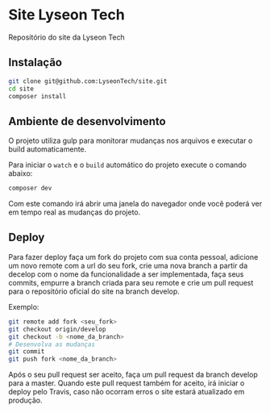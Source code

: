 # Site Lyseon Tech

Repositório do site da Lyseon Tech

## Instalação

```bash
git clone git@github.com:LyseonTech/site.git
cd site
composer install
```

## Ambiente de desenvolvimento

O projeto utiliza gulp para monitorar mudanças nos arquivos e executar o build
automaticamente.

Para iniciar o `watch` e o `build` automático do projeto execute o comando abaixo:

```bash
composer dev
```

Com este comando irá abrir uma janela do navegador onde você poderá ver em tempo
real as mudanças do projeto.

## Deploy

Para fazer deploy faça um fork do projeto com sua conta pessoal, adicione um
novo remote com a url do seu fork, crie uma nova branch a partir da decelop com o nome da
funcionalidade a ser implementada, faça seus commits, empurre a branch criada
para seu remote e crie um pull request para o repositório oficial do site na
branch develop.

Exemplo:

```bash
git remote add fork <seu_fork>
git checkout origin/develop
git checkout -b <nome_da_branch>
# Desenvolva as mudanças
git commit
git push fork <nome_da_branch>
```

Após o seu pull request ser aceito, faça um pull request da branch develop para
a master. Quando este pull request também for aceito, irá iniciar o deploy
pelo Travis, caso não ocorram erros o site estará atualizado em produção.
